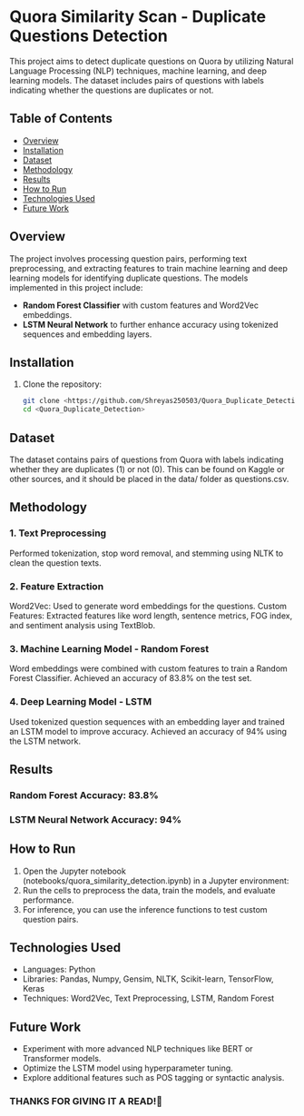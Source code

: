 # Quora Similarity Scan - Duplicate Questions Detection

This project aims to detect duplicate questions on Quora by utilizing Natural Language Processing (NLP) techniques, machine learning, and deep learning models. The dataset includes pairs of questions with labels indicating whether the questions are duplicates or not.

## Table of Contents
- [Overview](#overview)
- [Installation](#installation)
- [Dataset](#dataset)
- [Methodology](#methodology)
- [Results](#results)
- [How to Run](#how-to-run)
- [Technologies Used](#technologies-used)
- [Future Work](#future-work)

## Overview
The project involves processing question pairs, performing text preprocessing, and extracting features to train machine learning and deep learning models for identifying duplicate questions. The models implemented in this project include:
- **Random Forest Classifier** with custom features and Word2Vec embeddings.
- **LSTM Neural Network** to further enhance accuracy using tokenized sequences and embedding layers.

## Installation

1. Clone the repository:
   ```bash
   git clone <https://github.com/Shreyas250503/Quora_Duplicate_Detection.git>
   cd <Quora_Duplicate_Detection>
   ```

## Dataset
The dataset contains pairs of questions from Quora with labels indicating whether they are duplicates (1) or not (0). This can be found on Kaggle or other sources, and it should be placed in the data/ folder as questions.csv.

## Methodology
### 1. Text Preprocessing
Performed tokenization, stop word removal, and stemming using NLTK to clean the question texts.
### 2. Feature Extraction
Word2Vec: Used to generate word embeddings for the questions.
Custom Features: Extracted features like word length, sentence metrics, FOG index, and sentiment analysis using TextBlob.
### 3. Machine Learning Model - Random Forest
Word embeddings were combined with custom features to train a Random Forest Classifier.
Achieved an accuracy of 83.8% on the test set.
### 4. Deep Learning Model - LSTM
Used tokenized question sequences with an embedding layer and trained an LSTM model to improve accuracy.
Achieved an accuracy of 94% using the LSTM network.

## Results
### Random Forest Accuracy: 83.8%
### LSTM Neural Network Accuracy: 94%

## How to Run
1. Open the Jupyter notebook (notebooks/quora_similarity_detection.ipynb) in a Jupyter environment:
2. Run the cells to preprocess the data, train the models, and evaluate performance.
3. For inference, you can use the inference functions to test custom question pairs.

## Technologies Used
+ Languages: Python
+ Libraries: Pandas, Numpy, Gensim, NLTK, Scikit-learn, TensorFlow, Keras
+ Techniques: Word2Vec, Text Preprocessing, LSTM, Random Forest

## Future Work
+ Experiment with more advanced NLP techniques like BERT or Transformer models.
+ Optimize the LSTM model using hyperparameter tuning.
+ Explore additional features such as POS tagging or syntactic analysis.

### THANKS FOR GIVING IT A READ!🙌 






